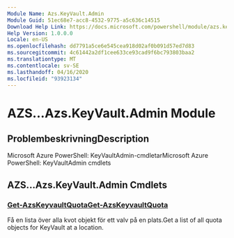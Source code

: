 ```yaml
---
Module Name: Azs.KeyVault.Admin
Module Guid: 51ec68e7-acc8-4532-9775-a5c636c14515
Download Help Link: https://docs.microsoft.com/powershell/module/azs.keyvault.admin
Help Version: 1.0.0.0
Locale: en-US
ms.openlocfilehash: dd7791a5ce6e545cea918d02af0b091d57ed7d83
ms.sourcegitcommit: 4c61442a2df1cee633ce93cad9f6bc793803baa2
ms.translationtype: MT
ms.contentlocale: sv-SE
ms.lasthandoff: 04/16/2020
ms.locfileid: "93923134"
---
```

# <span data-ttu-id="37199-101">AZS...</span><span class="sxs-lookup"><span data-stu-id="37199-101">Azs.KeyVault.Admin Module</span></span>
## <span data-ttu-id="37199-102">Problembeskrivning</span><span class="sxs-lookup"><span data-stu-id="37199-102">Description</span></span>
<span data-ttu-id="37199-103">Microsoft Azure PowerShell: KeyVaultAdmin-cmdletar</span><span class="sxs-lookup"><span data-stu-id="37199-103">Microsoft Azure PowerShell: KeyVaultAdmin cmdlets</span></span>

## <span data-ttu-id="37199-104">AZS...</span><span class="sxs-lookup"><span data-stu-id="37199-104">Azs.KeyVault.Admin Cmdlets</span></span>
### [<span data-ttu-id="37199-105">Get-AzsKeyvaultQuota</span><span class="sxs-lookup"><span data-stu-id="37199-105">Get-AzsKeyvaultQuota</span></span>](Get-AzsKeyvaultQuota.md)
<span data-ttu-id="37199-106">Få en lista över alla kvot objekt för ett valv på en plats.</span><span class="sxs-lookup"><span data-stu-id="37199-106">Get a list of all quota objects for KeyVault at a location.</span></span>

